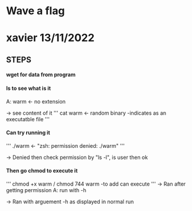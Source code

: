 # Wave a flag

# xavier 13/11/2022

## STEPS
#### wget for data from program

#### ls to see what is it
A: warm <- no extension

-> see content of it
'''
cat warm <- random binary -indicates as an executatble file
'''

#### Can try running it 
'''
./warm <- "zsh: permission denied: ./warm"
'''

-> Denied then check permission by "ls -l", is user then ok

#### Then go chmod to execute it
'''
chmod +x warm / chmod 744 warm -to add can execute
'''
-> Ran after getting permission
A: run with -h

-> Ran with arguement -h as displayed in normal run

